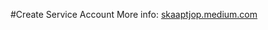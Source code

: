 #Create Service Account
More info: <a href="https://skaaptjop.medium.com/access-gsuite-apis-on-your-domain-using-a-service-account-e2a8dbda287c">skaaptjop.medium.com</a>
